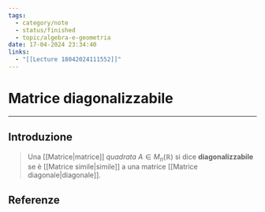 ```yaml
---
tags:
  - category/note
  - status/finished
  - topic/algebra-e-geometria
date: 17-04-2024 23:34:40
links:
  - "[[Lecture 18042024111552]]"
---
```

# Matrice diagonalizzabile
---
## Introduzione
> Una [[Matrice|matrice]] _quadrata_ $A \in M_{n}(\mathbb{R})$ si dice **diagonalizzabile** se è [[Matrice simile|simile]] a una matrice [[Matrice diagonale|diagonale]].

## Referenze